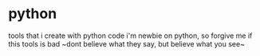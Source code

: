 # python
tools that i create with python code
i'm newbie on python, so forgive me if this tools is bad
~dont believe what they say, but believe what you see~
